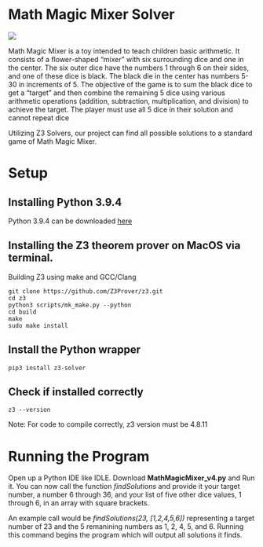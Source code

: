 # Math Magic Mixer Solver

![](https://images-na.ssl-images-amazon.com/images/I/51I%2BBA18wzL._AC_.jpg)

Math Magic Mixer is a toy intended to teach children basic arithmetic. It consists of a flower-shaped “mixer” with six surrounding dice and one in the center. The six outer dice have the numbers 1 through 6 on their sides, and one of these dice is black. The black die in the center has numbers 5-30 in increments of 5. The objective of the game is to sum the black dice to get a “target” and then combine the remaining 5 dice using various arithmetic operations (addition, subtraction, multiplication, and division) to achieve the target. The player must use all 5 dice in their solution and cannot repeat dice 

Utilizing Z3 Solvers, our project can find all possible solutions to a standard game of Math Magic Mixer.


# Setup 
## Installing Python 3.9.4
Python 3.9.4 can be downloaded [here](https://www.python.org/downloads/release/python-394/)

## Installing the Z3 theorem prover on MacOS via terminal.
Building Z3 using make and GCC/Clang

```
git clone https://github.com/Z3Prover/z3.git
cd z3
python3 scripts/mk_make.py --python
cd build
make
sudo make install
```

## Install the Python wrapper
```
pip3 install z3-solver
```

## Check if installed correctly
```
z3 --version
```
Note: For code to compile correctly, z3 version must be 4.8.11

# Running the Program
Open up a Python IDE like IDLE. Download **MathMagicMixer_v4.py** and Run it. You can now call the function *findSolutions* and provide it your target number, a number 6 through 36, and your list of five other dice values, 1 through 6, in an array with square brackets. 

An example call would be *findSolutions(23, [1,2,4,5,6])* representing a target number of 23 and the 5 remanining numbers as 1, 2, 4, 5, and 6. Running this command begins the program which will output all solutions it finds.
